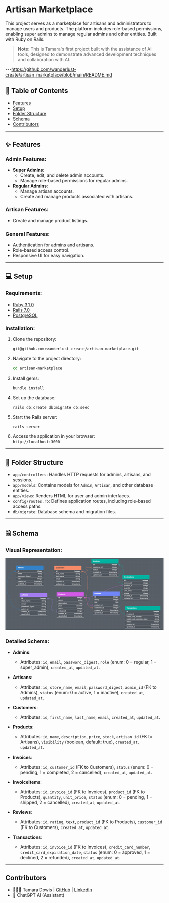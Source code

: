 # Artisan Marketplace

This project serves as a marketplace for artisans and administrators to manage users and products. The platform includes role-based permissions, enabling super admins to manage regular admins and other entities. Built with Ruby on Rails.

> **Note**: This is Tamara's first project built with the assistance of AI tools, designed to demonstrate advanced development techniques and collaboration with AI.

---https://github.com/wanderlust-create/artisan_marketplace/blob/main/README.md

## 📝 Table of Contents

- [Features](#features)
- [Setup](#setup)
- [Folder Structure](#folder-structure)
- [Schema](#schema)
- [Contributors](#contributors)

---

## ✨ Features <a name="features"></a>

### Admin Features:
- **Super Admins**:
  - Create, edit, and delete admin accounts.
  - Manage role-based permissions for regular admins.
- **Regular Admins**:
  - Manage artisan accounts.
  - Create and manage products associated with artisans.

### Artisan Features:
- Create and manage product listings.

### General Features:
- Authentication for admins and artisans.
- Role-based access control.
- Responsive UI for easy navigation.

---

## 💻 Setup <a name="setup"></a>

### Requirements:
- [Ruby 3.1.0](https://www.ruby-lang.org/)
- [Rails 7.0](https://rubyonrails.org/)
- [PostgreSQL](https://www.postgresql.org/)

### Installation:
1. Clone the repository:  
   ```bash
   git@github.com:wanderlust-create/artisan-marketplace.git
   ```
2. Navigate to the project directory:  
   ```bash
   cd artisan-marketplace
   ```
3. Install gems:  
   ```bash
   bundle install
   ```
4. Set up the database:  
   ```bash
   rails db:create db:migrate db:seed
   ```
5. Start the Rails server:  
   ```bash
   rails server
   ```
6. Access the application in your browser:  
   `http://localhost:3000`

---

## 📂 Folder Structure <a name="folder-structure"></a>

- `app/controllers`: Handles HTTP requests for admins, artisans, and sessions.
- `app/models`: Contains models for `Admin`, `Artisan`, and other database entities.
- `app/views`: Renders HTML for user and admin interfaces.
- `config/routes.rb`: Defines application routes, including role-based access paths.
- `db/migrate`: Database schema and migration files.

---

## 🗟 Schema <a name="schema"></a>

### Visual Representation:

![Database Schema](https://github.com/wanderlust-create/artisan_marketplace/blob/main/app/assets/images/artisan_marketplace_schema.png?raw=true)

### Detailed Schema:

- **Admins**:
  - Attributes: `id`, `email`, `password_digest`, `role` (enum: 0 = regular, 1 = super_admin), `created_at`, `updated_at`.

- **Artisans**:
  - Attributes: `id`, `store_name`, `email`, `password_digest`, `admin_id` (FK to Admins), `status` (enum: 0 = active, 1 = inactive), `created_at`, `updated_at`.

- **Customers**:
  - Attributes: `id`, `first_name`, `last_name`, `email`, `created_at`, `updated_at`.

- **Products**:
  - Attributes: `id`, `name`, `description`, `price`, `stock`, `artisan_id` (FK to Artisans), `visibility` (boolean, default: true), `created_at`, `updated_at`.

- **Invoices**:
  - Attributes: `id`, `customer_id` (FK to Customers), `status` (enum: 0 = pending, 1 = completed, 2 = cancelled), `created_at`, `updated_at`.

- **InvoiceItems**:
  - Attributes: `id`, `invoice_id` (FK to Invoices), `product_id` (FK to Products), `quantity`, `unit_price`, `status` (enum: 0 = pending, 1 = shipped, 2 = cancelled), `created_at`, `updated_at`.

- **Reviews**:
  - Attributes: `id`, `rating`, `text`, `product_id` (FK to Products), `customer_id` (FK to Customers), `created_at`, `updated_at`.

- **Transactions**:
  - Attributes: `id`, `invoice_id` (FK to Invoices), `credit_card_number`, `credit_card_expiration_date`, `status` (enum: 0 = approved, 1 = declined, 2 = refunded), `created_at`, `updated_at`.

---

## Contributors <a name="contributors"></a>

- 🧑🏽‍🎤 Tamara Dowis | [GitHub](https://github.com/wanderlust-create) | [LinkedIn](https://www.linkedin.com/in/tamara-dowis/)
- 🤖 ChatGPT AI (Assistant)
